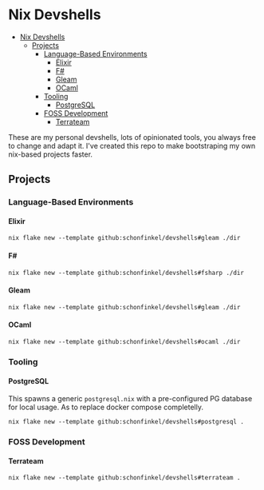 # Nix Devshells

- [Nix Devshells](#nix-devshells)
  - [Projects](#projects)
    - [Language-Based Environments](#language-based-environments)
      - [Elixir](#elixir)
      - [F#](#f)
      - [Gleam](#gleam)
      - [OCaml](#ocaml)
    - [Tooling](#tooling)
      - [PostgreSQL](#postgresql)
    - [FOSS Development](#foss-development)
      - [Terrateam](#terrateam)

These are my personal devshells, lots of opinionated tools, you always free to change and adapt it. I've created this repo to make bootstraping my own nix-based projects faster.

## Projects

### Language-Based Environments

#### Elixir

```shell
nix flake new --template github:schonfinkel/devshells#gleam ./dir
```

#### F\#

```shell
nix flake new --template github:schonfinkel/devshells#fsharp ./dir
```

#### Gleam

```shell
nix flake new --template github:schonfinkel/devshells#gleam ./dir
```

#### OCaml

```shell
nix flake new --template github:schonfinkel/devshells#ocaml ./dir
```

### Tooling

#### PostgreSQL

This spawns a generic `postgresql.nix` with a pre-configured PG database for local usage. As to replace docker compose completelly.

```shell
nix flake new --template github:schonfinkel/devshells#postgresql .
```

### FOSS Development

#### Terrateam

```shell
nix flake new --template github:schonfinkel/devshells#terrateam .
```
